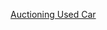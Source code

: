 
[Auctioning Used Car](https://www.kaggle.com/code/desalegngeb/auctioning-used-cars-what-matters-most/input)
